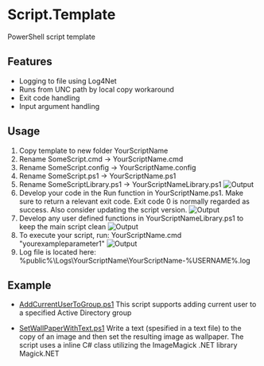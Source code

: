 # Script.Template

PowerShell script template

## Features

* Logging to file using Log4Net
* Runs from UNC path by local copy workaround
* Exit code handling
* Input argument handling

## Usage

1. Copy template to new folder YourScriptName
2. Rename SomeScript.cmd -> YourScriptName.cmd
3. Rename SomeScript.config -> YourScriptName.config
4. Rename SomeScript.ps1 -> YourScriptName.ps1
5. Rename SomeScriptLibrary.ps1 -> YourScriptNameLibrary.ps1
![Output](../master/doc/images/CopyAndRenameTemplate.png)
6. Develop your code in the Run function in YourScriptName.ps1. Make sure to return a relevant exit code. Exit code 0 is normally regarded as success. Also consider updating the script version.
![Output](../master/doc/images/MainScript.png)
7. Develop any user defined functions in YourScriptNameLibrary.ps1 to keep the main script clean
![Output](../master/doc/images/UserFunctions.png)
8. To execute your script, run: YourScriptName.cmd "yourexampleparameter1"
![Output](../master/doc/images/YourScriptOutput.png)
9. Log file is located here: %public%\Logs\YourScriptName\YourScriptName-%USERNAME%.log

## Example

* [AddCurrentUserToGroup.ps1](../master/src/Examples/AddCurrentUserToGroup)
This script supports adding current user to a specified Active Directory group

* [SetWallPaperWithText.ps1](../master/src/Examples/SetWallPaperWithText)
Write a text (spesified in a text file) to the copy of an image and then set the resulting image as wallpaper. The script uses a inline C# class utilizing the ImageMagick .NET library Magick.NET
